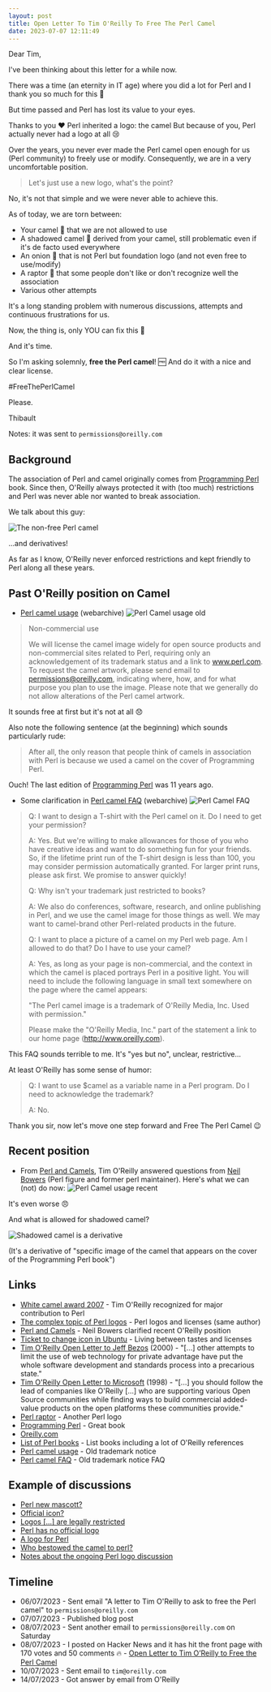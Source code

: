 ```yaml
---
layout: post
title: Open Letter To Tim O'Reilly To Free The Perl Camel
date: 2023-07-07 12:11:49
---
```

Dear Tim,

I've been thinking about this letter for a while now.

There was a time (an eternity in IT age) where you did a lot for Perl and I thank you so much for this :pray:

But time passed and Perl has lost its value to your eyes. 

Thanks to you :heart: Perl inherited a logo: the camel 
But because of you, Perl actually never had a logo at all :cry:

Over the years, you never ever made the Perl camel open enough for us (Perl community) to freely use or modify.
Consequently, we are in a very uncomfortable position.

> Let's just use a new logo, what's the point? 

No, it's not that simple and we were never able to achieve this.

As of today, we are torn between:
- Your camel :dromedary_camel: that we are not allowed to use 
- A shadowed camel :dromedary_camel: derived from your camel, still problematic even if it's de facto used everywhere 
- An onion :onion: that is not Perl but foundation logo (and not even free to use/modify)
- A raptor :volcano: that some people don't like or don't recognize well the association 
- Various other attempts

It's a long standing problem with numerous discussions, attempts and continuous frustrations for us.

Now, the thing is, only YOU can fix this :dart:

And it's time.

So I'm asking solemnly, **free the Perl camel**! :free:
And do it with a nice and clear license.

\#FreeThePerlCamel

Please.

Thibault

Notes: it was sent to `permissions@oreilly.com`

## Background
The association of Perl and camel originally comes from [Programming Perl](https://www.oreilly.com/library/view/programming-perl-4th/9781449321451/) book. Since then, O'Reilly always protected it with (too much) restrictions and Perl was never able nor wanted to break association.

We talk about this guy:

![The non-free Perl camel](images/8cgro7mnpsx5506um5z5.png)

...and derivatives!

As far as I know, O'Reilly never enforced restrictions and kept friendly to Perl along all these years.

## Past O'Reilly position on Camel
- [Perl camel usage](https://web.archive.org/web/20180425080044/http://archive.oreilly.com/pub/a/oreilly/perl/usage) (webarchive)
![Perl Camel usage old](images/7it49w6as2ztukswo94v.png)

> Non-commercial use
>
> We will license the camel image widely for open source products and non-commercial sites related to Perl, requiring only an acknowledgement of its trademark status and a link to www.perl.com. To request the camel artwork, please send email to permissions@oreilly.com, indicating where, how, and for what purpose you plan to use the image. Please note that we generally do not allow alterations of the Perl camel artwork.

It sounds free at first but it's not at all :disappointed:

Also note the following sentence (at the beginning) which sounds particularly rude: 

> After all, the only reason that people think of camels in association with Perl is because we used a camel on the cover of Programming Perl.

Ouch! The last edition of [Programming Perl](https://www.oreilly.com/library/view/programming-perl-4th/9781449321451/) was 11 years ago.

- Some clarification in [Perl camel FAQ](https://web.archive.org/web/20180123132933/http://archive.oreilly.com/pub/a/oreilly/perl/usage/faq.html) (webarchive)
![Perl Camel FAQ](images/7bd7cxa7ks4ek2tx243f.png)

> Q: I want to design a T-shirt with the Perl camel on it. Do I need to get your permission?
> 
> A: Yes. But we're willing to make allowances for those of you who have creative ideas and want to do something fun for your friends. So, if the lifetime print run of the T-shirt design is less than 100, you may consider permission automatically granted. For larger print runs, please ask first. We promise to answer quickly!
>
> Q: Why isn't your trademark just restricted to books?
>
> A: We also do conferences, software, research, and online publishing in Perl, and we use the camel image for those things as well. We may want to camel-brand other Perl-related products in the future.
>
> Q: I want to place a picture of a camel on my Perl web page. Am I allowed to do that? Do I have to use your camel?
>
> A: Yes, as long as your page is non-commercial, and the context in which the camel is placed portrays Perl in a positive light. You will need to include the following language in small text somewhere on the page where the camel appears:
>
> "The Perl camel image is a trademark of O'Reilly Media, Inc. Used with permission."
>
> Please make the "O'Reilly Media, Inc." part of the statement a link to our home page (http://www.oreilly.com).

This FAQ sounds terrible to me. It's "yes but no", unclear, restrictive...

At least O'Reilly has some sense of humor:
> Q: I want to use $camel as a variable name in a Perl program. Do I need to acknowledge the trademark?
> 
> A: No.

Thank you sir, now let's move one step forward and Free The Perl Camel :wink:

## Recent position
- From [Perl and Camels](http://neilb.org/2020/12/04/perl-and-camels.html), Tim O'Reilly answered questions from [Neil Bowers](http://neilb.org/index.html) (Perl figure and former perl maintainer). Here's what we can (not) do now:
![Perl Camel usage recent](images/1xdu48ck4wa8d3iil0ae.png)

It's even worse :angry:

And what is allowed for shadowed camel? 

![Shadowed camel is a derivative](images/zwb6shere96l2b8w7iss.png)

(It's a derivative of "specific image of the camel that appears on the cover of the Programming Perl book")

## Links
- [White camel award 2007](https://www.perl.org/advocacy/white_camel/2007.html) - Tim O'Reilly recognized for major contribution to Perl
- [The complex topic of Perl logos](https://dev.to/thibaultduponchelle/the-perl-complex-topic-of-logos-3161) - Perl logos and licenses (same author)
- [Perl and Camels](http://neilb.org/2020/12/04/perl-and-camels.html) - Neil Bowers clarified recent O'Reilly position 
- [Ticket to change icon in Ubuntu](https://github.com/ubuntu/yaru/issues/3938) - Living between tastes and licenses
- [Tim O'Reilly Open Letter to Jeff Bezos](https://www.oreilly.com/amazon_patent/amazon_patent.comments.html) (2000) - "[...] other attempts to limit the use of web technology for private advantage have put the whole software development and standards process into a precarious state."
- [Tim O'Reilly Open Letter to Microsoft](https://www.oreilly.com/pub/pr/949) (1998) - "[...] you should follow the lead of companies like O'Reilly [...] who are supporting various Open Source communities while finding ways to build commercial added-value products on the open platforms these communities provide."
- [Perl raptor](https://github.com/kraih/perl-raptor) - Another Perl logo
- [Programming Perl](https://www.oreilly.com/library/view/programming-perl-4th/9781449321451/) - Great book
- [Oreilly.com](https://www.oreilly.com/)
- [List of Perl books](https://github.com/thibaultduponchelle/perlres#books-books) - List books including a lot of O'Reilly references
- [Perl camel usage](https://web.archive.org/web/20180425080044/http://archive.oreilly.com/pub/a/oreilly/perl/usage) - Old trademark notice
- [Perl camel FAQ](https://web.archive.org/web/20180123132933/http://archive.oreilly.com/pub/a/oreilly/perl/usage/faq.html) - Old trademark notice FAQ

## Example of discussions
- [Perl new mascott?](https://www.reddit.com/r/perl/comments/zyyelx/perls_new_mascot_the_machines_know/)
- [Official icon?](https://www.reddit.com/r/perl/comments/ok809e/official_icon_for_perl_programming_language/)
- [Logos [...] are legally restricted](https://www.reddit.com/r/perl/comments/d9ygpf/comment/f1njywx/)
- [Perl has no official logo](https://www.reddit.com/r/perl/comments/n4le8l/why_perls_logo_is_an_onion_which_one_is_the/)
- [A logo for Perl](https://www.perlmonks.org/?node_id=845773)
- [Who bestowed the camel to perl?](https://www.perlmonks.org/?node_id=741680)
- [Notes about the ongoing Perl logo discussion](https://dev.to/smonff/notes-about-the-ongoing-perl-logo-discussion-4c80)

## Timeline
- 06/07/2023 - Sent email "A letter to Tim O'Reilly to ask to free the Perl camel" to `permissions@oreilly.com`
- 07/07/2023 - Published blog post
- 08/07/2023 - Sent another email to `permissions@oreilly.com` on Saturday 
- 08/07/2023 - I posted on Hacker News and it has hit the front page with 170 votes and 50 comments :fire: - [Open Letter to Tim O’Reilly to Free the Perl Camel](https://news.ycombinator.com/item?id=36648949)
- 10/07/2023 - Sent email to `tim@oreilly.com`
- 14/07/2023 - Got answer by email from O'Reilly
